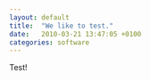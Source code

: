```yaml
---
layout: default
title:  "We like to test."
date:   2010-03-21 13:47:05 +0100
categories: software
---
```

Test!